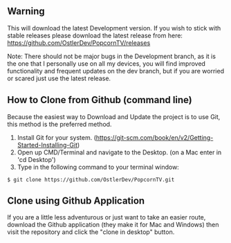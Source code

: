 ## Warning

This will download the latest Development version. If you wish to stick with stable releases please download the latest release from here: https://github.com/OstlerDev/PopcornTV/releases

Note: There should not be major bugs in the Development branch, as it is the one that I personally use on all my devices, you will find improved functionality and frequent updates on the dev branch, but if you are worried or scared just use the latest release.

## How to Clone from Github (command line)

Because the easiest way to Download and Update the project is to use Git, this method is the preferred method.

1. Install Git for your system. (https://git-scm.com/book/en/v2/Getting-Started-Installing-Git)
2. Open up CMD/Terminal and navigate to the Desktop. (on a Mac enter in 'cd Desktop')
3. Type in the following command to your terminal window:
```
$ git clone https://github.com/OstlerDev/PopcornTV.git
```

## Clone using Github Application

If you are a little less adventurous or just want to take an easier route, download the Github application (they make it for Mac and Windows) then visit the repository and click the "clone in desktop" button.